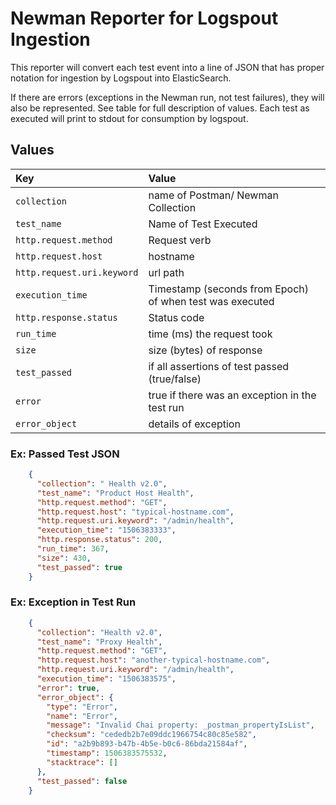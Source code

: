 # Newman Reporter for Logspout Ingestion

This reporter will convert each test event into a line of JSON that has proper notation for ingestion by 
Logspout into ElasticSearch.   

If there are errors (exceptions in the Newman run, not test failures), they will also be represented.  See table for full description of values. 
Each test as executed will print to stdout for consumption by logspout.

## Values 

| Key | Value  |  
|:-|:-|
| `collection`  |  name of Postman/ Newman Collection  |  
| `test_name` | Name of Test Executed  |
| `http.request.method` | Request verb |
| `http.request.host` | hostname | 
| `http.request.uri.keyword` | url path |
| `execution_time` | Timestamp (seconds from Epoch) of when test was executed |
| `http.response.status` | Status code | 
| `run_time` | time (ms) the request took |
| `size` | size (bytes) of response |
| `test_passed` | if all assertions of test passed (true/false) |
| `error` | true if there was an exception in the test run |
| `error_object` | details of exception | 




### Ex: Passed Test JSON 
```json
    {
      "collection": " Health v2.0",
      "test_name": "Product Host Health",
      "http.request.method": "GET",
      "http.request.host": "typical-hostname.com",
      "http.request.uri.keyword": "/admin/health",
      "execution_time": "1506383333",
      "http.response.status": 200,
      "run_time": 367,
      "size": 430,
      "test_passed": true
    }
```

### Ex: Exception in Test Run 

```json 
    {
      "collection": "Health v2.0",
      "test_name": "Proxy Health",
      "http.request.method": "GET",
      "http.request.host": "another-typical-hostname.com",
      "http.request.uri.keyword": "/admin/health",
      "execution_time": "1506383575",
      "error": true,
      "error_object": {
        "type": "Error",
        "name": "Error",
        "message": "Invalid Chai property: _postman_propertyIsList",
        "checksum": "cededb2b7e09ddc1966754c80c85e582",
        "id": "a2b9b893-b47b-4b5e-b0c6-86bda21584af",
        "timestamp": 1506383575532,
        "stacktrace": []
      },
      "test_passed": false
    }
```